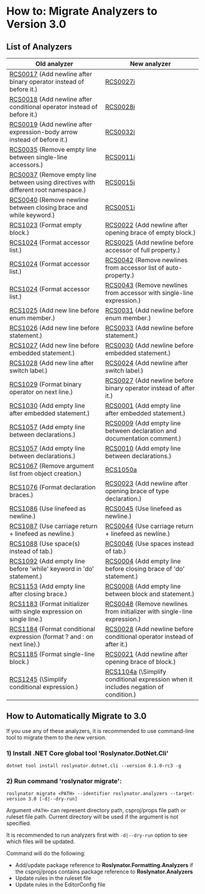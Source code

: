 ﻿# How to: Migrate Analyzers to Version 3.0

## List of Analyzers

| Old analyzer                                                                                                   | New analyzer                                                                                                   |
| -------------------------------------------------------------------------------------------------------------- | -------------------------------------------------------------------------------------------------------------- |
| [RCS0017](analyzers/RCS0017.md) \(Add newline after binary operator instead of before it\.\)                   | [RCS0027i](analyzers/RCS0017.md)                                                                               |
| [RCS0018](analyzers/RCS0018.md) \(Add newline after conditional operator instead of before it\.\)              | [RCS0028i](analyzers/RCS0018.md)                                                                               |
| [RCS0019](analyzers/RCS0019.md) \(Add newline after expression-body arrow instead of before it\.\)             | [RCS0032i](analyzers/RCS0019.md)                                                                               |
| [RCS0035](analyzers/RCS0035.md) \(Remove empty line between single-line accessors\.\)                          | [RCS0011i](analyzers/RCS0011i.md)                                                                              |
| [RCS0037](analyzers/RCS0037.md) \(Remove empty line between using directives with different root namespace\.\) | [RCS0015i](analyzers/RCS0015i.md)                                                                              |
| [RCS0040](analyzers/RCS0040.md) \(Remove newline between closing brace and while keyword\.\)                   | [RCS0051i](analyzers/RCS0051i.md)                                                                              |
| [RCS1023](analyzers/RCS1023.md) \(Format empty block\.\)                                                       | [RCS0022](analyzers/RCS0022.md) \(Add newline after opening brace of empty block\.\)                           |
| [RCS1024](analyzers/RCS1024.md) \(Format accessor list\.\)                                                     | [RCS0025](analyzers/RCS0025.md) \(Add newline before accessor of full property\.\)                             |
| [RCS1024](analyzers/RCS1024.md) \(Format accessor list\.\)                                                     | [RCS0042](analyzers/RCS0042.md) \(Remove newlines from accessor list of auto\-property\.\)                     |
| [RCS1024](analyzers/RCS1024.md) \(Format accessor list\.\)                                                     | [RCS0043](analyzers/RCS0043.md) \(Remove newlines from accessor with single\-line expression\.\)               |
| [RCS1025](analyzers/RCS1025.md) \(Add new line before enum member\.\)                                          | [RCS0031](analyzers/RCS0031.md) \(Add newline before enum member\.\)                                           |
| [RCS1026](analyzers/RCS1026.md) \(Add new line before statement\.\)                                            | [RCS0033](analyzers/RCS0033.md) \(Add newline before statement\.\)                                             |
| [RCS1027](analyzers/RCS1027.md) \(Add new line before embedded statement\.\)                                   | [RCS0030](analyzers/RCS0030.md) \(Add newline before embedded statement\.\)                                    |
| [RCS1028](analyzers/RCS1028.md) \(Add new line after switch label\.\)                                          | [RCS0024](analyzers/RCS0024.md) \(Add newline after switch label\.\)                                           |
| [RCS1029](analyzers/RCS1029.md) \(Format binary operator on next line\.\)                                      | [RCS0027](analyzers/RCS0027.md) \(Add newline before binary operator instead of after it\.\)                   |
| [RCS1030](analyzers/RCS1030.md) \(Add empty line after embedded statement\.\)                                  | [RCS0001](analyzers/RCS0001.md) \(Add empty line after embedded statement\.\)                                  |
| [RCS1057](analyzers/RCS1057.md) \(Add empty line between declarations\.\)                                      | [RCS0009](analyzers/RCS0009.md) \(Add empty line between declaration and documentation comment\.\)             |
| [RCS1057](analyzers/RCS1057.md) \(Add empty line between declarations\.\)                                      | [RCS0010](analyzers/RCS0010.md) \(Add empty line between declarations\.\)                                      |
| [RCS1067](analyzers/RCS1067.md) \(Remove argument list from object creation\.\)                                | [RCS1050a](analyzers/RCS1050a.md)                                                                              |
| [RCS1076](analyzers/RCS1076.md) \(Format declaration braces\.\)                                                | [RCS0023](analyzers/RCS0023.md) \(Add newline after opening brace of type declaration\.\)                      |
| [RCS1086](analyzers/RCS1086.md) \(Use linefeed as newline\.\)                                                  | [RCS0045](analyzers/RCS0045.md) \(Use linefeed as newline\.\)                                                  |
| [RCS1087](analyzers/RCS1087.md) \(Use carriage return \+ linefeed as newline\.\)                               | [RCS0044](analyzers/RCS0044.md) \(Use carriage return \+ linefeed as newline\.\)                               |
| [RCS1088](analyzers/RCS1088.md) \(Use space\(s\) instead of tab\.\)                                            | [RCS0046](analyzers/RCS0046.md) \(Use spaces instead of tab\.\)                                                |
| [RCS1092](analyzers/RCS1092.md) \(Add empty line before 'while' keyword in 'do' statement\.\)                  | [RCS0004](analyzers/RCS0004.md) \(Add empty line before closing brace of 'do' statement\.\)                    |
| [RCS1153](analyzers/RCS1153.md) \(Add empty line after closing brace\.\)                                       | [RCS0008](analyzers/RCS0008.md) \(Add empty line between block and statement\.\)                               |
| [RCS1183](analyzers/RCS1183.md) \(Format initializer with single expression on single line\.\)                 | [RCS0048](analyzers/RCS0048.md) \(Remove newlines from initializer with single\-line expression\.\)            |
| [RCS1184](analyzers/RCS1184.md) \(Format conditional expression \(format ? and : on next line\)\.\)            | [RCS0028](analyzers/RCS0028.md) \(Add newline before conditional operator instead of after it\.\)              |
| [RCS1185](analyzers/RCS1185.md) \(Format single\-line block\.\)                                                | [RCS0021](analyzers/RCS0021.md) \(Add newline after opening brace of block\.\)                                 |
| [RCS1245](analyzers/RCS1245.md) \(\Simplify conditional expression.\)                                          | [RCS1104a](analyzers/RCS1104a.md) \(\Simplify conditional expression when it includes negation of condition.\) |

## How to Automatically Migrate to 3.0

If you use any of these analyzers, it is recommended to use command-line tool to migrate them to the new version.

### 1) Install .NET Core global tool 'Roslynator.DotNet.Cli'

```
dotnet tool install roslynator.dotnet.cli --version 0.1.0-rc3 -g
```

### 2) Run command 'roslynator migrate':

```
roslynator migrate <PATH> --identifier roslynator.analyzers --target-version 3.0 [-d|--dry-run]
```

Argument `<PATH>` can represent directory path, csproj/props file path or ruleset file path. Current directory will be used if the argument is not specified.

It is recommended to run analyzers first with `-d|--dry-run` option to see which files will be updated.

Command will do the following:
* Add/update package reference to **Roslynator.Formatting.Analyzers** if the csproj/props contains package reference to **Roslynator.Analyzers**
* Update rules in the ruleset file
* Update rules in the EditorConfig file